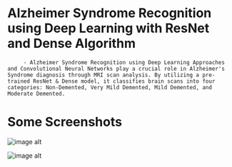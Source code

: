 # Alzheimer Syndrome Recognition using Deep Learning with ResNet and Dense Algorithm
         - Alzheimer Syndrome Recognition using Deep Learning Approaches and Convolutional Neural Networks play a crucial role in Alzheimer's Syndrome diagnosis through MRI scan analysis. By utilizing a pre-trained ResNet & Dense model, it classifies brain scans into four categories: Non-Demented, Very Mild Demented, Mild Demented, and Moderate Demented.

# Some Screenshots
![image alt](https://github.com/user-attachments/assets/957fe012-7fd0-43dd-9686-e4cc4dc2b5fa)


![image alt](https://github.com/user-attachments/assets/b3734511-44a5-444b-8585-f4b116813fa2)


